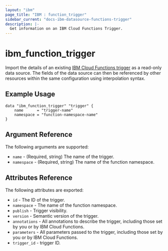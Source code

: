 ```yaml
---
layout: "ibm"
page_title: "IBM : function_trigger"
sidebar_current: "docs-ibm-datasource-functions-trigger"
description: |-
  Get information on an IBM Cloud Functions Trigger.
---
```


# ibm\_function_trigger

Import the details of an existing [IBM Cloud Functions trigger](https://cloud.ibm.com/docs/openwhisk/openwhisk_triggers_rules.html#openwhisk_triggers) as a read-only data source. The fields of the data source can then be referenced by other resources within the same configuration using interpolation syntax.


## Example Usage

```hcl
data "ibm_function_trigger" "trigger" {
	name      = "trigger-name"		  
	namespace = "function-namespace-name"
}
```

## Argument Reference

The following arguments are supported:

* `name` - (Required, string) The name of the trigger.
* `namespace` - (Required, string) The name of the function namespace.

## Attributes Reference

The following attributes are exported:

* `id` - The ID of the trigger.
* `namespace` - The name of the function namespace.
* `publish` - Trigger visibility.
* `version` - Semantic version of the trigger.
* `annotations` - All annotations to describe the trigger, including those set by you or by IBM Cloud Functions.
* `parameters` - All parameters passed to the trigger, including those set by you or by IBM Cloud Functions.
* `trigger_id` - trigger ID.
